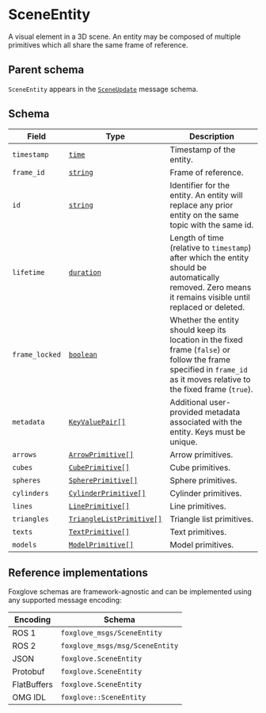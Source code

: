 # SceneEntity

A visual element in a 3D scene. An entity may be composed of multiple primitives which all share the same frame of reference.

## Parent schema

`SceneEntity` appears in the [`SceneUpdate`](./scene-update.md) message schema.

## Schema

| Field          | Type                                                      | Description                                                                                                                                                            |
| -------------- | --------------------------------------------------------- | ---------------------------------------------------------------------------------------------------------------------------------------------------------------------- |
| `timestamp`    | [`time`](./built-in-types.md#time)                        | Timestamp of the entity.                                                                                                                                               |
| `frame_id`     | [`string`](./built-in-types.md#string)                    | Frame of reference.                                                                                                                                                    |
| `id`           | [`string`](./built-in-types.md#string)                    | Identifier for the entity. An entity will replace any prior entity on the same topic with the same id.                                                                 |
| `lifetime`     | [`duration`](./built-in-types.md#duration)                | Length of time (relative to `timestamp`) after which the entity should be automatically removed. Zero means it remains visible until replaced or deleted.              |
| `frame_locked` | [`boolean`](./built-in-types.md#boolean)                  | Whether the entity should keep its location in the fixed frame (`false`) or follow the frame specified in `frame_id` as it moves relative to the fixed frame (`true`). |
| `metadata`     | [`KeyValuePair[]`](./key-value-pair.md)                   | Additional user-provided metadata associated with the entity. Keys must be unique.                                                                                     |
| `arrows`       | [`ArrowPrimitive[]`](./arrow-primitive.md)                | Arrow primitives.                                                                                                                                                      |
| `cubes`        | [`CubePrimitive[]`](./cube-primitive.md)                  | Cube primitives.                                                                                                                                                       |
| `spheres`      | [`SpherePrimitive[]`](./sphere-primitive.md)              | Sphere primitives.                                                                                                                                                     |
| `cylinders`    | [`CylinderPrimitive[]`](./cylinder-primitive.md)          | Cylinder primitives.                                                                                                                                                   |
| `lines`        | [`LinePrimitive[]`](./line-primitive.md)                  | Line primitives.                                                                                                                                                       |
| `triangles`    | [`TriangleListPrimitive[]`](./triangle-list-primitive.md) | Triangle list primitives.                                                                                                                                              |
| `texts`        | [`TextPrimitive[]`](./text-primitive.md)                  | Text primitives.                                                                                                                                                       |
| `models`       | [`ModelPrimitive[]`](./model-primitive.md)                | Model primitives.                                                                                                                                                      |

## Reference implementations

Foxglove schemas are framework-agnostic and can be implemented using any supported message encoding:

| Encoding    | Schema                          |
| ----------- | ------------------------------- |
| ROS 1       | `foxglove_msgs/SceneEntity`     |
| ROS 2       | `foxglove_msgs/msg/SceneEntity` |
| JSON        | `foxglove.SceneEntity`          |
| Protobuf    | `foxglove.SceneEntity`          |
| FlatBuffers | `foxglove.SceneEntity`          |
| OMG IDL     | `foxglove::SceneEntity`         |
